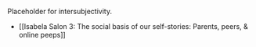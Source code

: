 Placeholder for intersubjectivity.

- [[Isabela Salon 3: The social basis of our self-stories: Parents, peers, & online peeps]]